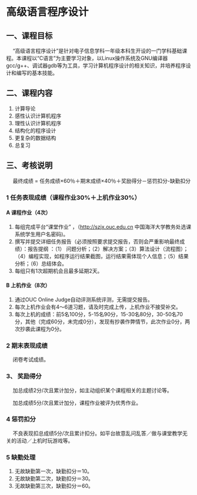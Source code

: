 # 高级语言程序设计
## 一、课程目标
&emsp; “高级语言程序设计”是针对电子信息学科一年级本科生开设的一门学科基础课程。本课程以“C语言”为主要学习对象，以Linux操作系统及GNU编译器gcc/g++、调试器gdb等为工具，学习计算机程序设计的相关知识，并培养程序设计和编写的基本技能。

## 二、课程内容
1. 	计算导论
1. 	感性认识计算机程序
1. 	理性认识计算机程序
1.	结构化的程序设计
1. 	更复杂的数据结构
1. 	总复习

## 三、考核说明
&emsp; 最终成绩 = 任务成绩×60％＋期末成绩×40％＋奖励得分－惩罚扣分-缺勤扣分

### 1	任务表现成绩（课程作业30%＋上机作业30%）

#### A 课程作业（4次）   
1. 	每组完成平台“课堂作业” ，（http://szjx.ouc.edu.cn 中国海洋大学教务处选课系统学生用户名密码)。
1. 	撰写并提交详细任务报告（必须按照要求提交报告，否则会严重影响最终成绩）：报告提纲 ：（1） 问题分析；（2）解决方案；（3）算法设计（流程图）；（4）编程实现，如程序运行结果截图，运行结果需体现个人信息；（5）结果分析；（6）总结体会。
1. 	每组只有1次超期机会且最多延期2天。
#### B 上机作业（8次）
1. 通过OUC Online Judge自动评测系统评测，无需提交报告。
1. 每次上机作业会有4～6道习题，请及时完成上传，上机作业不接受补交。
1.  每次上机的成绩：前5名100分，5-15名90分，15-30名80分，30-50名70分，其他（完成60分，未完成0分），发现有抄袭作弊情节，此次作业0分，两次抄袭此课程为0分。
### 2	期末表现成绩
&emsp;  闭卷考试成绩。
### 3、	奖励得分
&emsp; 加总成绩2分/次且累计加分，如主动组织某个课程相关的主题讨论等。

&emsp; 加总成绩5分/次且累计加分，课程作业被评为优秀作业。
### 4	惩罚扣分
&emsp; 不良表现扣总成绩5分/次且累计扣分。如平台故意乱问乱答／做与课堂教学无关的活动／上机时玩游戏等。
### 5	缺勤处理
1.  无故缺勤第一次，缺勤扣分＝10。
1.  无故缺勤第二次，缺勤扣分＝30。
1.  无故缺勤第三次，缺勤扣分＝60。
